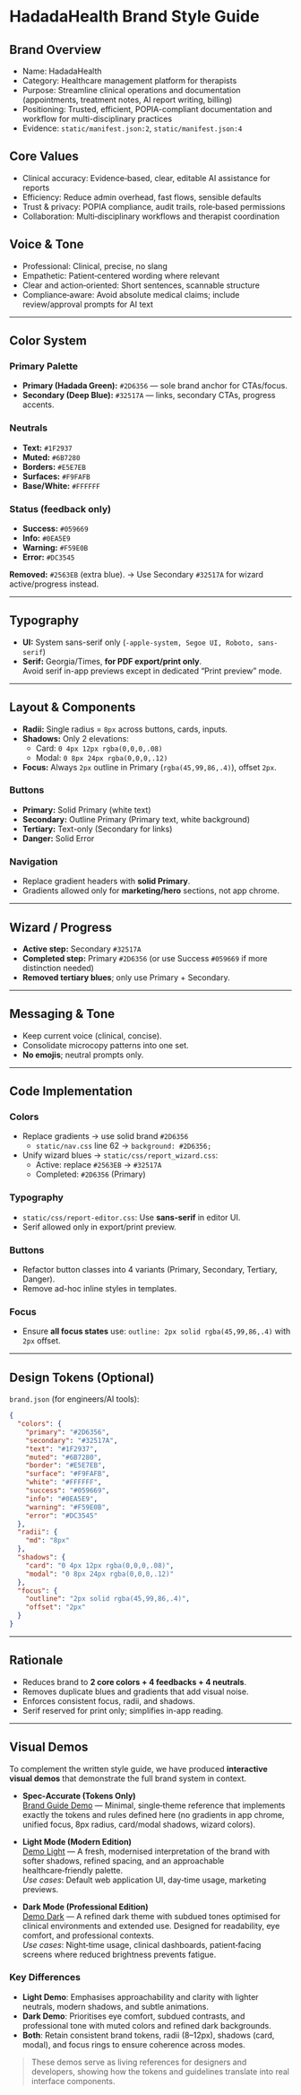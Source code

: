 # HadadaHealth Brand Style Guide

## Brand Overview
- Name: HadadaHealth
- Category: Healthcare management platform for therapists
- Purpose: Streamline clinical operations and documentation (appointments, treatment notes, AI report writing, billing)
- Positioning: Trusted, efficient, POPIA-compliant documentation and workflow for multi-disciplinary practices
- Evidence: `static/manifest.json:2`, `static/manifest.json:4`

## Core Values
- Clinical accuracy: Evidence‑based, clear, editable AI assistance for reports
- Efficiency: Reduce admin overhead, fast flows, sensible defaults
- Trust & privacy: POPIA compliance, audit trails, role‑based permissions
- Collaboration: Multi‑disciplinary workflows and therapist coordination

## Voice & Tone
- Professional: Clinical, precise, no slang
- Empathetic: Patient‑centered wording where relevant
- Clear and action‑oriented: Short sentences, scannable structure
- Compliance‑aware: Avoid absolute medical claims; include review/approval prompts for AI text

---

## Color System

### Primary Palette
- **Primary (Hadada Green):** `#2D6356` — sole brand anchor for CTAs/focus.
- **Secondary (Deep Blue):** `#32517A` — links, secondary CTAs, progress accents.

### Neutrals
- **Text:** `#1F2937`
- **Muted:** `#6B7280`
- **Borders:** `#E5E7EB`
- **Surfaces:** `#F9FAFB`
- **Base/White:** `#FFFFFF`

### Status (feedback only)
- **Success:** `#059669`
- **Info:** `#0EA5E9`
- **Warning:** `#F59E0B`
- **Error:** `#DC3545`

**Removed:** `#2563EB` (extra blue). → Use Secondary `#32517A` for wizard active/progress instead.

---

## Typography

- **UI:** System sans-serif only (`-apple-system, Segoe UI, Roboto, sans-serif`)
- **Serif:** Georgia/Times, **for PDF export/print only**.  
  Avoid serif in-app previews except in dedicated “Print preview” mode.

---

## Layout & Components

- **Radii:** Single radius = `8px` across buttons, cards, inputs.
- **Shadows:** Only 2 elevations:  
  - Card: `0 4px 12px rgba(0,0,0,.08)`  
  - Modal: `0 8px 24px rgba(0,0,0,.12)`
- **Focus:** Always `2px` outline in Primary (`rgba(45,99,86,.4)`), offset `2px`.

### Buttons
- **Primary:** Solid Primary (white text)
- **Secondary:** Outline Primary (Primary text, white background)
- **Tertiary:** Text-only (Secondary for links)
- **Danger:** Solid Error

### Navigation
- Replace gradient headers with **solid Primary**.  
- Gradients allowed only for **marketing/hero** sections, not app chrome.

---

## Wizard / Progress

- **Active step:** Secondary `#32517A`
- **Completed step:** Primary `#2D6356` (or use Success `#059669` if more distinction needed)
- **Removed tertiary blues**; only use Primary + Secondary.

---

## Messaging & Tone

- Keep current voice (clinical, concise).  
- Consolidate microcopy patterns into one set.  
- **No emojis**; neutral prompts only.

---

## Code Implementation

### Colors
- Replace gradients → use solid brand `#2D6356`
  - `static/nav.css` line 62 → `background: #2D6356;`
- Unify wizard blues → `static/css/report_wizard.css`:
  - Active: replace `#2563EB` → `#32517A`
  - Completed: `#2D6356` (Primary)

### Typography
- `static/css/report-editor.css`: Use **sans-serif** in editor UI.  
- Serif allowed only in export/print preview.

### Buttons
- Refactor button classes into 4 variants (Primary, Secondary, Tertiary, Danger).  
- Remove ad-hoc inline styles in templates.

### Focus
- Ensure **all focus states** use: `outline: 2px solid rgba(45,99,86,.4)` with `2px` offset.

---

## Design Tokens (Optional)

`brand.json` (for engineers/AI tools):

```json
{
  "colors": {
    "primary": "#2D6356",
    "secondary": "#32517A",
    "text": "#1F2937",
    "muted": "#6B7280",
    "border": "#E5E7EB",
    "surface": "#F9FAFB",
    "white": "#FFFFFF",
    "success": "#059669",
    "info": "#0EA5E9",
    "warning": "#F59E0B",
    "error": "#DC3545"
  },
  "radii": {
    "md": "8px"
  },
  "shadows": {
    "card": "0 4px 12px rgba(0,0,0,.08)",
    "modal": "0 8px 24px rgba(0,0,0,.12)"
  },
  "focus": {
    "outline": "2px solid rgba(45,99,86,.4)",
    "offset": "2px"
  }
}
```

---

## Rationale

- Reduces brand to **2 core colors + 4 feedbacks + 4 neutrals**.  
- Removes duplicate blues and gradients that add visual noise.  
- Enforces consistent focus, radii, and shadows.  
- Serif reserved for print only; simplifies in-app reading.  

---

## Visual Demos

To complement the written style guide, we have produced **interactive visual demos** that demonstrate the full brand system in context.

- **Spec‑Accurate (Tokens Only)**  
  [Brand Guide Demo](brand-guide-demo.html) — Minimal, single‑theme reference that implements exactly the tokens and rules defined here (no gradients in app chrome, unified focus, 8px radius, card/modal shadows, wizard colors).

- **Light Mode (Modern Edition)**  
  [Demo Light](Demo%20Light.html) — A fresh, modernised interpretation of the brand with softer shadows, refined spacing, and an approachable healthcare‑friendly palette.  
  *Use cases*: Default web application UI, day‑time usage, marketing previews.

- **Dark Mode (Professional Edition)**  
  [Demo Dark](Demo%20Dark.html) — A refined dark theme with subdued tones optimised for clinical environments and extended use. Designed for readability, eye comfort, and professional contexts.  
  *Use cases*: Night‑time usage, clinical dashboards, patient‑facing screens where reduced brightness prevents fatigue.

### Key Differences
- **Light Demo**: Emphasises approachability and clarity with lighter neutrals, modern shadows, and subtle animations.  
- **Dark Demo**: Prioritises eye comfort, subdued contrasts, and professional tone with muted colors and refined dark backgrounds.  
- **Both**: Retain consistent brand tokens, radii (8–12px), shadows (card, modal), and focus rings to ensure coherence across modes.

> These demos serve as living references for designers and developers, showing how the tokens and guidelines translate into real interface components.
